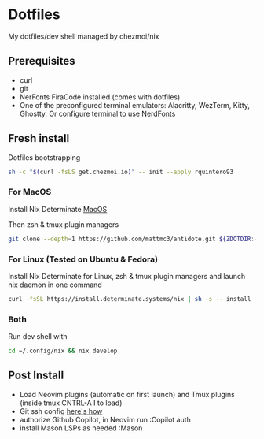 # Dotfiles
My dotfiles/dev shell managed by chezmoi/nix

## Prerequisites
* curl
* git
* NerFonts FiraCode installed (comes with dotfiles)
* One of the preconfigured terminal emulators: Alacritty, WezTerm, Kitty, Ghostty. Or configure terminal to use NerdFonts

## Fresh install

Dotfiles bootstrapping
```bash
sh -c "$(curl -fsLS get.chezmoi.io)" -- init --apply rquintero93
```
### For MacOS

Install Nix Determinate [MacOS](https://install.determinate.systems/determinate-pkg/stable/Universal)

Then zsh & tmux plugin managers
```bash
git clone --depth=1 https://github.com/mattmc3/antidote.git ${ZDOTDIR:-~}/.antidote && git clone https://github.com/tmux-plugins/tpm ~/.tmux/plugins/tpm
```

### For Linux (Tested on Ubuntu & Fedora)
Install Nix Determinate for Linux, zsh & tmux plugin managers and launch nix daemon in one command
```bash
curl -fsSL https://install.determinate.systems/nix | sh -s -- install --determinate && . /nix/var/nix/profiles/default/etc/profile.d/nix-daemon.sh && git clone --depth=1 https://github.com/mattmc3/antidote.git ${ZDOTDIR:-~}/.antidote && git clone https://github.com/tmux-plugins/tpm ~/.tmux/plugins/tpm
```

### Both
Run dev shell with
```bash
cd ~/.config/nix && nix develop
```

## Post Install
* Load Neovim plugins (automatic on first launch) and Tmux plugins (inside tmux CNTRL-A I to load) 
* Git ssh config [here's how](https://docs.github.com/en/authentication/connecting-to-github-with-ssh/generating-a-new-ssh-key-and-adding-it-to-the-ssh-agent?platform=linux)
* authorize Github Copilot, in Neovim run :Copilot auth
* install Mason LSPs as needed :Mason
